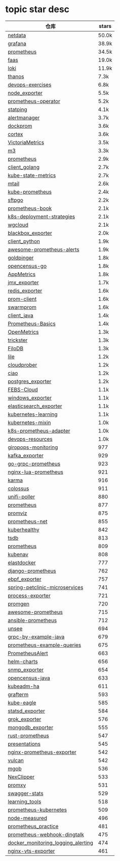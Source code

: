 # topic star desc 




|  仓库   | stars  | 
|-----|-------| 
|[netdata](https://github.com/netdata/netdata.git)|50.0k|
|[grafana](https://github.com/grafana/grafana.git)|38.9k|
|[prometheus](https://github.com/prometheus/prometheus.git)|34.5k|
|[faas](https://github.com/openfaas/faas.git)|19.0k|
|[loki](https://github.com/grafana/loki.git)|11.9k|
|[thanos](https://github.com/thanos-io/thanos.git)|7.3k|
|[devops-exercises](https://github.com/bregman-arie/devops-exercises.git)|6.8k|
|[node_exporter](https://github.com/prometheus/node_exporter.git)|5.5k|
|[prometheus-operator](https://github.com/prometheus-operator/prometheus-operator.git)|5.2k|
|[statping](https://github.com/statping/statping.git)|4.1k|
|[alertmanager](https://github.com/prometheus/alertmanager.git)|3.7k|
|[dockprom](https://github.com/stefanprodan/dockprom.git)|3.6k|
|[cortex](https://github.com/cortexproject/cortex.git)|3.6k|
|[VictoriaMetrics](https://github.com/VictoriaMetrics/VictoriaMetrics.git)|3.5k|
|[m3](https://github.com/m3db/m3.git)|3.3k|
|[prometheus](https://github.com/vegasbrianc/prometheus.git)|2.9k|
|[client_golang](https://github.com/prometheus/client_golang.git)|2.7k|
|[kube-state-metrics](https://github.com/kubernetes/kube-state-metrics.git)|2.7k|
|[mtail](https://github.com/google/mtail.git)|2.6k|
|[kube-prometheus](https://github.com/prometheus-operator/kube-prometheus.git)|2.4k|
|[sftpgo](https://github.com/drakkan/sftpgo.git)|2.2k|
|[prometheus-book](https://github.com/yunlzheng/prometheus-book.git)|2.1k|
|[k8s-deployment-strategies](https://github.com/ContainerSolutions/k8s-deployment-strategies.git)|2.1k|
|[wgcloud](https://github.com/tianshiyeben/wgcloud.git)|2.1k|
|[blackbox_exporter](https://github.com/prometheus/blackbox_exporter.git)|2.0k|
|[client_python](https://github.com/prometheus/client_python.git)|1.9k|
|[awesome-prometheus-alerts](https://github.com/samber/awesome-prometheus-alerts.git)|1.9k|
|[goldpinger](https://github.com/bloomberg/goldpinger.git)|1.8k|
|[opencensus-go](https://github.com/census-instrumentation/opencensus-go.git)|1.8k|
|[AppMetrics](https://github.com/AppMetrics/AppMetrics.git)|1.8k|
|[jmx_exporter](https://github.com/prometheus/jmx_exporter.git)|1.7k|
|[redis_exporter](https://github.com/oliver006/redis_exporter.git)|1.6k|
|[prom-client](https://github.com/siimon/prom-client.git)|1.6k|
|[swarmprom](https://github.com/stefanprodan/swarmprom.git)|1.6k|
|[client_java](https://github.com/prometheus/client_java.git)|1.4k|
|[Prometheus-Basics](https://github.com/yolossn/Prometheus-Basics.git)|1.4k|
|[OpenMetrics](https://github.com/OpenObservability/OpenMetrics.git)|1.3k|
|[trickster](https://github.com/tricksterproxy/trickster.git)|1.3k|
|[FiloDB](https://github.com/filodb/FiloDB.git)|1.3k|
|[lile](https://github.com/lileio/lile.git)|1.2k|
|[cloudprober](https://github.com/google/cloudprober.git)|1.2k|
|[ciao](https://github.com/brotandgames/ciao.git)|1.2k|
|[postgres_exporter](https://github.com/wrouesnel/postgres_exporter.git)|1.2k|
|[FEBS-Cloud](https://github.com/febsteam/FEBS-Cloud.git)|1.1k|
|[windows_exporter](https://github.com/prometheus-community/windows_exporter.git)|1.1k|
|[elasticsearch_exporter](https://github.com/justwatchcom/elasticsearch_exporter.git)|1.1k|
|[kubernetes-learning](https://github.com/cnych/kubernetes-learning.git)|1.1k|
|[kubernetes-mixin](https://github.com/kubernetes-monitoring/kubernetes-mixin.git)|1.0k|
|[k8s-prometheus-adapter](https://github.com/DirectXMan12/k8s-prometheus-adapter.git)|1.0k|
|[devops-resources](https://github.com/bregman-arie/devops-resources.git)|1.0k|
|[giropops-monitoring](https://github.com/badtuxx/giropops-monitoring.git)|977|
|[kafka_exporter](https://github.com/danielqsj/kafka_exporter.git)|929|
|[go-grpc-prometheus](https://github.com/grpc-ecosystem/go-grpc-prometheus.git)|923|
|[nginx-lua-prometheus](https://github.com/knyar/nginx-lua-prometheus.git)|921|
|[karma](https://github.com/prymitive/karma.git)|916|
|[colossus](https://github.com/lucperkins/colossus.git)|911|
|[unifi-poller](https://github.com/unifi-poller/unifi-poller.git)|880|
|[prometheus](https://github.com/1046102779/prometheus.git)|877|
|[promviz](https://github.com/nghialv/promviz.git)|875|
|[prometheus-net](https://github.com/prometheus-net/prometheus-net.git)|855|
|[kuberhealthy](https://github.com/Comcast/kuberhealthy.git)|842|
|[tsdb](https://github.com/prometheus-junkyard/tsdb.git)|813|
|[prometheus](https://github.com/giantswarm/prometheus.git)|809|
|[kubenav](https://github.com/kubenav/kubenav.git)|808|
|[elastdocker](https://github.com/sherifabdlnaby/elastdocker.git)|777|
|[django-prometheus](https://github.com/korfuri/django-prometheus.git)|762|
|[ebpf_exporter](https://github.com/cloudflare/ebpf_exporter.git)|757|
|[spring-petclinic-microservices](https://github.com/spring-petclinic/spring-petclinic-microservices.git)|741|
|[process-exporter](https://github.com/ncabatoff/process-exporter.git)|721|
|[promgen](https://github.com/line/promgen.git)|720|
|[awesome-prometheus](https://github.com/roaldnefs/awesome-prometheus.git)|715|
|[ansible-prometheus](https://github.com/cloudalchemy/ansible-prometheus.git)|712|
|[unsee](https://github.com/cloudflare/unsee.git)|694|
|[grpc-by-example-java](https://github.com/saturnism/grpc-by-example-java.git)|679|
|[prometheus-example-queries](https://github.com/infinityworks/prometheus-example-queries.git)|675|
|[PrometheusAlert](https://github.com/feiyu563/PrometheusAlert.git)|663|
|[helm-charts](https://github.com/prometheus-community/helm-charts.git)|656|
|[snmp_exporter](https://github.com/prometheus/snmp_exporter.git)|654|
|[opencensus-java](https://github.com/census-instrumentation/opencensus-java.git)|633|
|[kubeadm-ha](https://github.com/cookeem/kubeadm-ha.git)|611|
|[grafterm](https://github.com/slok/grafterm.git)|593|
|[kube-eagle](https://github.com/cloudworkz/kube-eagle.git)|585|
|[statsd_exporter](https://github.com/prometheus/statsd_exporter.git)|584|
|[grok_exporter](https://github.com/fstab/grok_exporter.git)|576|
|[mongodb_exporter](https://github.com/percona/mongodb_exporter.git)|555|
|[rust-prometheus](https://github.com/tikv/rust-prometheus.git)|547|
|[presentations](https://github.com/cncf/presentations.git)|545|
|[nginx-prometheus-exporter](https://github.com/nginxinc/nginx-prometheus-exporter.git)|542|
|[vulcan](https://github.com/digitalocean/vulcan.git)|542|
|[mgob](https://github.com/stefanprodan/mgob.git)|536|
|[NexClipper](https://github.com/NexClipper/NexClipper.git)|533|
|[promxy](https://github.com/jacksontj/promxy.git)|531|
|[swagger-stats](https://github.com/slanatech/swagger-stats.git)|529|
|[learning_tools](https://github.com/hwholiday/learning_tools.git)|518|
|[prometheus-kubernetes](https://github.com/camilb/prometheus-kubernetes.git)|509|
|[node-measured](https://github.com/yaorg/node-measured.git)|496|
|[prometheus_practice](https://github.com/songjiayang/prometheus_practice.git)|481|
|[prometheus-webhook-dingtalk](https://github.com/timonwong/prometheus-webhook-dingtalk.git)|475|
|[docker_monitoring_logging_alerting](https://github.com/uschtwill/docker_monitoring_logging_alerting.git)|474|
|[nginx-vts-exporter](https://github.com/hnlq715/nginx-vts-exporter.git)|461|
